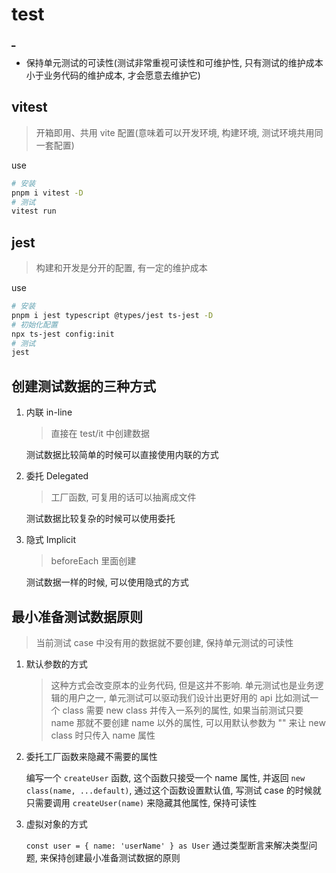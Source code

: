 # test

[\_](https://testing.cuixueshe.com/)

- 保持单元测试的可读性(测试非常重视可读性和可维护性, 只有测试的维护成本小于业务代码的维护成本, 才会愿意去维护它)

## vitest

> 开箱即用、共用 vite 配置(意味着可以开发环境, 构建环境, 测试环境共用同一套配置)

use

```bash
# 安装
pnpm i vitest -D
# 测试
vitest run
```

## jest

> 构建和开发是分开的配置, 有一定的维护成本

use

```bash
# 安装
pnpm i jest typescript @types/jest ts-jest -D
# 初始化配置
npx ts-jest config:init
# 测试
jest
```

## 创建测试数据的三种方式

1. 内联 in-line

   > 直接在 test/it 中创建数据

   测试数据比较简单的时候可以直接使用内联的方式

2. 委托 Delegated

   > 工厂函数, 可复用的话可以抽离成文件

   测试数据比较复杂的时候可以使用委托

3. 隐式 Implicit

   > beforeEach 里面创建

   测试数据一样的时候, 可以使用隐式的方式

## 最小准备测试数据原则

> 当前测试 case 中没有用的数据就不要创建, 保持单元测试的可读性

1. 默认参数的方式

   > 这种方式会改变原本的业务代码, 但是这并不影响. 单元测试也是业务逻辑的用户之一, 单元测试可以驱动我们设计出更好用的 api
   > 比如测试一个 class 需要 new class 并传入一系列的属性, 如果当前测试只要 name 那就不要创建 name 以外的属性, 可以用默认参数为 "" 来让 new class 时只传入 name 属性

2. 委托工厂函数来隐藏不需要的属性

   编写一个 `createUser` 函数, 这个函数只接受一个 name 属性, 并返回 `new class(name, ...default)`, 通过这个函数设置默认值, 写测试 case 的时候就只需要调用 `createUser(name)` 来隐藏其他属性, 保持可读性

3. 虚拟对象的方式

   `const user = { name: 'userName' } as User` 通过类型断言来解决类型问题, 来保持创建最小准备测试数据的原则
